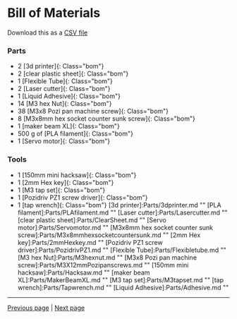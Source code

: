 # Bill of Materials

Download this as a [CSV file](index_BOM.csv)



### Parts 

* 2 [3d printer]{: Class="bom"} 
* 2 [clear plastic sheet]{: Class="bom"} 
* 1 [Flexible Tube]{: Class="bom"} 
* 2 [Laser cutter]{: Class="bom"} 
* 1 [Liquid Adhesive]{: Class="bom"} 
* 14 [M3 hex Nut]{: Class="bom"} 
* 38 [M3x8 Pozi pan machine screw]{: Class="bom"} 
* 8 [M3x8mm hex socket counter sunk screw]{: Class="bom"} 
* 1 [maker beam XL]{: Class="bom"} 
* 500 g of [PLA filament]{: Class="bom"} 
* 1 [Servo motor]{: Class="bom"} 


### Tools 

* 1 [150mm mini hacksaw]{: Class="bom"} 
* 1 [2mm Hex key]{: Class="bom"} 
* 1 [M3 tap set]{: Class="bom"} 
* 1 [Pozidriv PZ1 screw driver]{: Class="bom"} 
* 1 [tap wrench]{: Class="bom"} 
[3d printer]:Parts/3dprinter.md ""
[PLA filament]:Parts/PLAfilament.md ""
[Laser cutter]:Parts/Lasercutter.md ""
[clear plastic sheet]:Parts/ClearSheet.md ""
[Servo motor]:Parts/Servomotor.md ""
[M3x8mm hex socket counter sunk screw]:Parts/M3x8mmhexsocketcountersunk.md ""
[2mm Hex key]:Parts/2mmHexkey.md ""
[Pozidriv PZ1 screw driver]:Parts/PozidrivPZ1.md ""
[Flexible Tube]:Parts/Flexibletube.md ""
[M3 hex Nut]:Parts/M3hexnut.md ""
[M3x8 Pozi pan machine screw]:Parts/M3X12mmPozipanscrews.md ""
[150mm mini hacksaw]:Parts/Hacksaw.md ""
[maker beam XL]:Parts/MakerBeamXL.md ""
[M3 tap set]:Parts/M3tapset.md ""
[tap wrench]:Parts/Tapwrench.md ""
[Liquid Adhesive]:Parts/Adhesive.md ""




<!-- GitBuilding Nav -->
---

[Previous page](index.md) | [Next page](Printing_list.md)